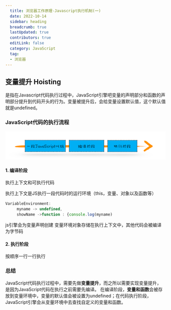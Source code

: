 ```yaml
---
  title: 浏览器工作原理-Javascript执行机制(一)
  date: 2022-10-14
  sidebar: heading
  breadcrumb: true
  lastUpdated: true
  contributors: true
  editLink: false
  category: JavaScript
  tag:
  - 浏览器
---
```

## 变量提升 Hoisting

是指在Javascript代码执行过程中，JavaScript引擎吧变量的声明部分和函数的声明部分提升到代码开头的行为。变量被提升后，会给变量设置默认值，这个默认值就是undefined。



### JavaScript代码的执行流程

![img](https://raw.githubusercontent.com/diandianyezi/typora-images/master/img/649c6e3b5509ffd40e13ce9c91b3d91e.png)



#### 1. 编译阶段

执行上下文和可执行代码

执行上下文是JS执行一段代码时的运行环境（this，变量、对象以及函数等）

```js
VariableEnvironment:
     myname -> undefined, 
     showName ->function : {console.log(myname)
```



js引擎会为变量声明创建 变量环境对象存储在执行上下文中，其他代码会被编译为字节码



#### 2. 执行阶段

按顺序一行一行执行



### 总结

JavaScript代码执行过程中，需要先做**变量提升**，而之所以需要实现变量提升，是因为JavaScript代码在执行之前需要先编译。 在编译阶段，**变量和函数**会被存放到变量环境中，变量的默认值会被设置为undefined；在代码执行阶段，JavaScript引擎会从变量环境中去查找自定义的变量和函数。


